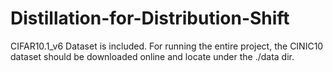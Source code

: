 # Distillation-for-Distribution-Shift

CIFAR10.1_v6 Dataset is included. For running the entire project, the CINIC10 dataset should be downloaded online and locate under the ./data dir. 
